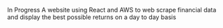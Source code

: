 In Progress
A website using React and AWS to web scrape financial data
and display the best possible returns on a day to day basis
